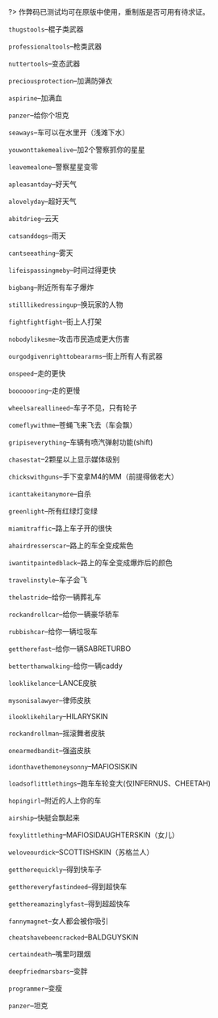 ?> 作弊码已测试均可在原版中使用，重制版是否可用有待求证。

```thugstools```–棍子类武器

```professionaltools```–枪类武器

```nuttertools```–变态武器

```preciousprotection```–加满防弹衣

```aspirine```–加满血

```panzer```–给你个坦克

```seaways```–车可以在水里开（浅滩下水）

```youwonttakemealive```–加2个警察抓你的星星

```leavemealone```–警察星星变零

```apleasantday```–好天气

```alovelyday```–超好天气

```abitdrieg```–云天

```catsanddogs```–雨天

```cantseeathing```–雾天

```lifeispassingmeby```–时间过得更快

```bigbang```–附近所有车子爆炸

```stilllikedressingup```–换玩家的人物

```fightfightfight```–街上人打架

```nobodylikesme```–攻击市民造成更大伤害

```ourgodgivenrighttobeararms```–街上所有人有武器

```onspeed```–走的更快

```booooooring```–走的更慢

```wheelsareallineed```–车子不见，只有轮子

```comeflywithme```–苍蝇飞来飞去（车会飘）

```gripiseverything```–车辆有喷汽弹射功能(shift)

```chasestat```–2颗星以上显示媒体级别

```chickswithguns```–手下变拿M4的MM（前提得做老大）

```icanttakeitanymore```–自杀

```greenlight```–所有红绿灯变绿

```miamitraffic```–路上车子开的很快

```ahairdresserscar```–路上的车全变成紫色

```iwantitpaintedblack```–路上的车全变成爆炸后的颜色

```travelinstyle```–车子会飞

```thelastride```–给你一辆葬礼车

```rockandrollcar```–给你一辆豪华轿车

```rubbishcar```–给你一辆垃圾车

```gettherefast```–给你一辆SABRETURBO

```betterthanwalking```–给你一辆caddy

```looklikelance```–LANCE皮肤

```mysonisalawyer```–律师皮肤

```ilooklikehilary```–HILARYSKIN

```rockandrollman```–摇滚舞者皮肤

```onearmedbandit```–强盗皮肤

```idonthavethemoneysonny```–MAFIOSISKIN

```loadsoflittlethings```–跑车车轮变大(仅INFERNUS、CHEETAH)

```hopingirl```–附近的人上你的车

```airship```–快艇会飘起来

```foxylittlething```–MAFIOSIDAUGHTERSKIN（女儿）

```weloveourdick```–SCOTTISHSKIN（苏格兰人）

```gettherequickly```–得到快车子

```getthereveryfastindeed```–得到超快车

```getthereamazinglyfast```–得到超超快车

```fannymagnet```–女人都会被你吸引

```cheatshavebeencracked```–BALDGUYSKIN

```certaindeath```–嘴里叼跟烟

```deepfriedmarsbars```–变胖

```programmer```–变瘦

```panzer```–坦克